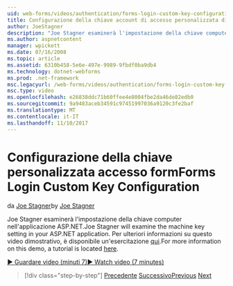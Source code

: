 ```yaml
---
uid: web-forms/videos/authentication/forms-login-custom-key-configuration
title: Configurazione della chiave account di accesso personalizzata di form | Documenti Microsoft
author: JoeStagner
description: "Joe Stagner esaminerà l'impostazione della chiave computer nell'applicazione ASP.NET. Per ulteriori informazioni su questa demo, un'esercitazione è disponibile in."
ms.author: aspnetcontent
manager: wpickett
ms.date: 07/16/2008
ms.topic: article
ms.assetid: 6310b458-5e6e-497e-9989-9fbdf0ba9db4
ms.technology: dotnet-webforms
ms.prod: .net-framework
msc.legacyurl: /web-forms/videos/authentication/forms-login-custom-key-configuration
msc.type: video
ms.openlocfilehash: e26838ddc71b60ffee4e8004fbe2da46de82edb0
ms.sourcegitcommit: 9a9483aceb34591c97451997036a9120c3fe2baf
ms.translationtype: MT
ms.contentlocale: it-IT
ms.lasthandoff: 11/10/2017
---
```

<a name="forms-login-custom-key-configuration"></a><span data-ttu-id="763c7-104">Configurazione della chiave personalizzata accesso form</span><span class="sxs-lookup"><span data-stu-id="763c7-104">Forms Login Custom Key Configuration</span></span>
====================
<span data-ttu-id="763c7-105">da [Joe Stagner](https://github.com/JoeStagner)</span><span class="sxs-lookup"><span data-stu-id="763c7-105">by [Joe Stagner](https://github.com/JoeStagner)</span></span>

<span data-ttu-id="763c7-106">Joe Stagner esaminerà l'impostazione della chiave computer nell'applicazione ASP.NET.</span><span class="sxs-lookup"><span data-stu-id="763c7-106">Joe Stagner will examine the machine key setting in your ASP.NET application.</span></span> <span data-ttu-id="763c7-107">Per ulteriori informazioni su questo video dimostrativo, è disponibile un'esercitazione [qui](../../overview/older-versions-security/introduction/forms-authentication-configuration-and-advanced-topics-vb.md).</span><span class="sxs-lookup"><span data-stu-id="763c7-107">For more information on this demo, a tutorial is located [here](../../overview/older-versions-security/introduction/forms-authentication-configuration-and-advanced-topics-vb.md).</span></span>

[<span data-ttu-id="763c7-108">&#9654; Guardare video (minuti 7)</span><span class="sxs-lookup"><span data-stu-id="763c7-108">&#9654; Watch video (7 minutes)</span></span>](https://channel9.msdn.com/Blogs/ASP-NET-Site-Videos/forms-login-custom-key-configuration)

>[!div class="step-by-step"]
<span data-ttu-id="763c7-109">[Precedente](asp-forms-login-relocation.md)
[Successivo](add-custom-data-to-the-authentication-method.md)</span><span class="sxs-lookup"><span data-stu-id="763c7-109">[Previous](asp-forms-login-relocation.md)
[Next](add-custom-data-to-the-authentication-method.md)</span></span>
